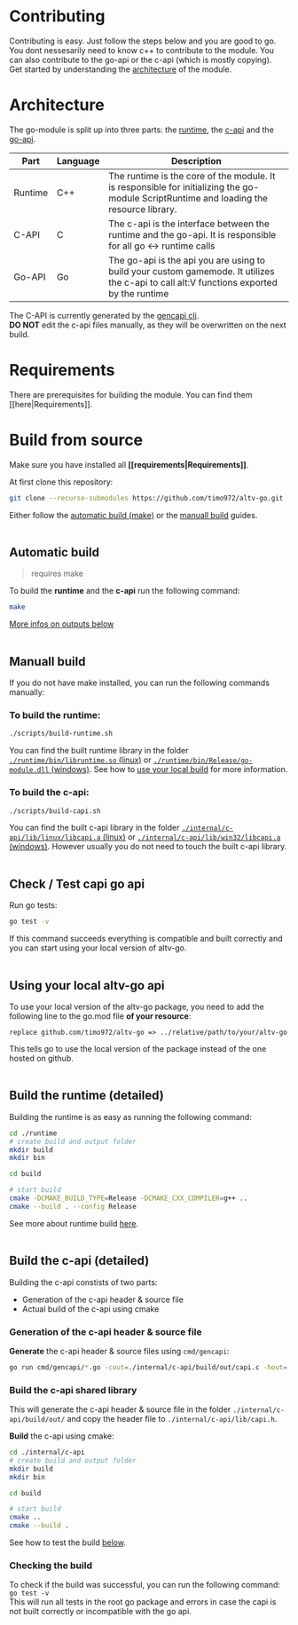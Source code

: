 # Contributing

Contributing is easy. Just follow the steps below and you are good to go.<br />
You dont nessesarily need to know c++ to contribute to the module. You can also contribute to the go-api or the c-api (which is mostly copying).<br />
Get started by understanding the [architecture](#architecture) of the module.

# Architecture

The go-module is split up into three parts: the [runtime](/runtime), the [c-api](/internal/c-api) and the [go-api](/).

| Part    | Language | Description                                                                                                                              |
| ------- | -------- | ---------------------------------------------------------------------------------------------------------------------------------------- |
| Runtime | C++      | The runtime is the core of the module. It is responsible for initializing the go-module ScriptRuntime and loading the resource library.  |
| C-API   | C        | The c-api is the interface between the runtime and the go-api. It is responsible for all go <-> runtime calls                            |
| Go-API  | Go       | The go-api is the api you are using to build your custom gamemode. It utilizes the c-api to call alt:V functions exported by the runtime |

The C-API is currently generated by the [gencapi cli](/cmd/gencapi/).<br />
**DO NOT** edit the c-api files manually, as they will be overwritten on the next build.

# Requirements
There are prerequisites for building the module. You can find them [[here|Requirements]].

# Build from source

Make sure you have installed all **[[requirements|Requirements]]**.

At first clone this repository:

```sh
git clone --recurse-submodules https://github.com/timo972/altv-go.git
```

Either follow the [automatic build (make)](#automatic-build) or the [manuall build](#manuall-build) guides.
<br />
<br />
## Automatic build

> requires make

To build the **runtime** and the **c-api** run the following command:

```sh
make
```

[More infos on outputs below](#manuall-build)
<br />
<br />
## Manuall build

If you do not have make installed, you can run the following commands manually:

### To build the runtime:

```sh
./scripts/build-runtime.sh
```

You can find the built runtime library in the folder [`./runtime/bin/libruntime.so` (linux)](/runtime/bin/libgo-module.so) or [`./runtime/bin/Release/go-module.dll` (windows)](/runtime/bin/Release/go-module.dll).
See how to [use your local build](#using-your-local-build) for more information.

### To build the c-api:

```sh
./scripts/build-capi.sh
```

You can find the built c-api library in the folder [`./internal/c-api/lib/linux/libcapi.a` (linux)](/internal/c-api/lib/linux/libcapi.a) or [`./internal/c-api/lib/win32/libcapi.a` (windows)](/internal/c-api/lib/win32/libcapi.a). However usually you do not need to touch the built c-api library.
<br />
<br />
## Check / Test capi go api
Run go tests:
```sh
go test -v
```

If this command succeeds everything is compatible and built correctly and you can start using your local version of altv-go.
<br />
<br />
## Using your local altv-go api

To use your local version of the altv-go package, you need to add the following line to the go.mod file **of your resource**:

```
replace github.com/timo972/altv-go => ../relative/path/to/your/altv-go
```

This tells go to use the local version of the package instead of the one hosted on github.
<br />
<br />
## Build the runtime (detailed)
Building the runtime is as easy as running the following command:<br />
```sh
cd ./runtime
# create build and output folder
mkdir build
mkdir bin

cd build

# start build
cmake -DCMAKE_BUILD_TYPE=Release -DCMAKE_CXX_COMPILER=g++ ..
cmake --build . --config Release

```
See more about runtime build [here](#to-build-the-runtime).
<br />
<br />
## Build the c-api (detailed)

Building the c-api constists of two parts:

- Generation of the c-api header & source file
- Actual build of the c-api using cmake

### Generation of the c-api header & source file

**Generate** the c-api header & source files using `cmd/gencapi`:<br />

```sh
go run cmd/gencapi/*.go -cout=./internal/c-api/build/out/capi.c -hout=./internal/c-api/build/out/capi.h -hout=./internal/c-api/lib/capi.h  ./runtime/src/capi
```

### Build the c-api shared library
This will generate the c-api header & source file in the folder `./internal/c-api/build/out/` and copy the header file to `./internal/c-api/lib/capi.h`.

**Build** the c-api using cmake:<br />

```sh
cd ./internal/c-api
# create build and output folder
mkdir build
mkdir bin

cd build

# start build
cmake ..
cmake --build .
```
See how to test the build [below](#check--test-capi-go-api).

### Checking the build

To check if the build was successful, you can run the following command:<br />
`go test -v`<br />
This will run all tests in the root go package and errors in case the capi is not built correctly or incompatible with the go api.
